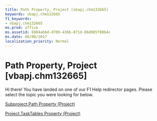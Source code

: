 ```yaml
---
title: Path Property, Project [vbapj.chm132665]
keywords: vbapj.chm132665
f1_keywords:
- vbapj.chm132665
ms.prod: office
ms.assetid: 6984abbd-d789-436b-871d-06d085f80b4c
ms.date: 06/08/2017
localization_priority: Normal
---
```



# Path Property, Project [vbapj.chm132665]

Hi there! You have landed on one of our F1 Help redirector pages. Please select the topic you were looking for below.

[Subproject.Path Property (Project)](http://msdn.microsoft.com/library/57bd6c44-5a2e-a2c8-c733-4c46e32be780%28Office.15%29.aspx)

[Project.TaskTables Property (Project)](http://msdn.microsoft.com/library/98ebe380-ab66-238e-f02c-a6dc6ae6c597%28Office.15%29.aspx)


